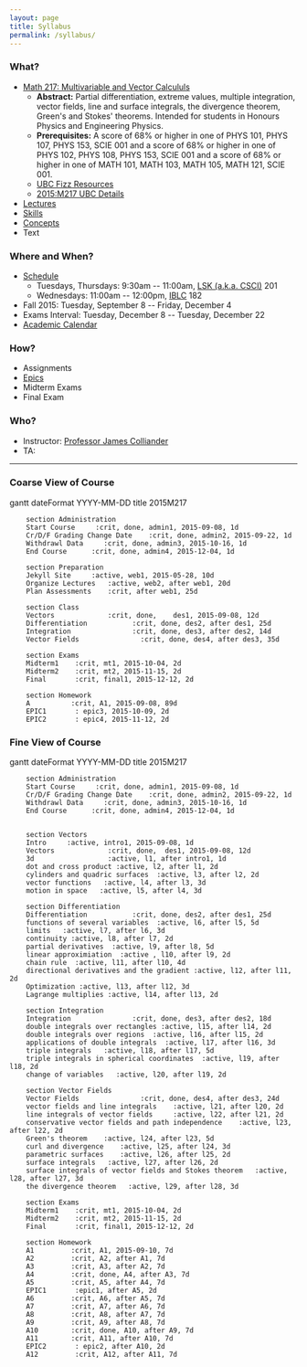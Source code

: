 ```yaml
---
layout: page
title: Syllabus
permalink: /syllabus/
---
```




<script src="https://cdnjs.cloudflare.com/ajax/libs/mermaid/0.4.0/mermaid.full.js"></script>
<link rel="stylesheet" href="{{site.baseurl}}/css/mermaid.css">

<script>
        var mermaid_config = {
            startOnLoad:true
        }
        mermaid.startOnLoad = true;
        mermaid.sequenceConfig = {"diagramMarginX":50,"diagramMarginY":10,"actorMargin":50,"width":150,"height":45,"boxMargin":10,"boxTextMargin":5,"noteMargin":10,"messageMargin":35, "mirrorActors":false};
        mermaid.ganttConfig = {
            titleTopMargin:25,
            barHeight:20,
            barGap:4,
            topPadding:50,
            sidePadding:75,
            gridLineStartPadding:35,
            fontSize:11,
            numberSectionStyles:3,
            axisFormatter: [
                // Within a day
                ["%I:%M", function (d) {
                    return d.getHours();
                }],
                // Monday a week
                ["w. %U", function (d) {
                    return d.getDay() == 1;
                }],
                // Day within a week (not monday)
                ["%a %d", function (d) {
                    return d.getDay() && d.getDate() != 1;
                }],
                // within a month
                ["%b %d", function (d) {
                    return d.getDate() != 1;
                }],
                // Month
                ["%m-%y", function (d) {
                    return d.getMonth();
                }]
            ]
        };
</script>



### What?

* [Math 217: Multivariable and Vector Calcululs](https://courses.students.ubc.ca/cs/main?pname=subjarea&tname=subjareas&req=3&dept=MATH&course=217)
    * **Abstract:** Partial differentiation, extreme values, multiple integration, vector fields, line and surface integrals, the divergence theorem, Green's and Stokes' theorems. Intended for students in Honours Physics and Engineering Physics.
    * **Prerequisites:** A score of 68% or higher in one of PHYS 101, PHYS 107, PHYS 153, SCIE 001 and a score of 68% or higher in one of PHYS 102, PHYS 108, PHYS 153, SCIE 001 and a score of 68% or higher in one of MATH 101, MATH 103, MATH 105, MATH 121, SCIE 001.
    * [UBC Fizz Resources](http://www.ubcfizz.com/course-directory/math-courses/math-217-1)
    * [2015:M217 UBC Details](https://courses.students.ubc.ca/cs/main?pname=subjarea&tname=subjareas&req=5&dept=MATH&course=217&section=101)
*   [Lectures]( {{site.baseurl}}/index.html )
*   [Skills]( {{site.baseur}}/2015M217/categories/ )  <!-- including subdir is a hack. -->
*   [Concepts]( {{site.baseurl}}/tags/ )
* Text




### Where and When?

* [Schedule]( {{site.baseurl}}/pages/schedule.html)
    * Tuesdays, Thursdays: 9:30am -- 11:00am, [LSK (a.k.a. CSCI)](https://ssc.adm.ubc.ca/classroomservices/function/viewlocation?userEvent=ShowLocation&buildingID=LSK&roomID=201) 201
    * Wednesdays: 11:00am -- 12:00pm, [IBLC](https://ssc.adm.ubc.ca/classroomservices/function/viewlocation?userEvent=ShowLocation&buildingID=IBLC&roomID=182) 182
* Fall 2015:    Tuesday, September 8 -- Friday, December 4  
* Exams Interval:   Tuesday, December 8 -- Tuesday, December 22
*   [Academic Calendar](http://www.calendar.ubc.ca/vancouver/?page=deadlines)


### How?

* Assignments
* [Epics]( {{site.baseur}}/2015M217/epics/ )
* Midterm Exams
* Final Exam

### Who?

* Instructor: [Professor James Colliander](http://colliand.com)
* TA: 




***



### Coarse View of Course

<!-- <div class="mermaid">
gantt
        vectors  2015-09-08, 12d
        partial derivatives 2015-09-20, 26d
        integration 2015-10-16, 14d
        vector fields 2015-11-01, 26d
</div> -->


 
<div class="mermaid">
gantt
        dateFormat  YYYY-MM-DD
        title 2015M217

        section Administration
        Start Course     :crit, done, admin1, 2015-09-08, 1d
        Cr/D/F Grading Change Date    :crit, done, admin2, 2015-09-22, 1d
        Withdrawl Data     :crit, done, admin3, 2015-10-16, 1d
        End Course      :crit, done, admin4, 2015-12-04, 1d

        section Preparation
        Jekyll Site     :active, web1, 2015-05-28, 10d
        Organize Lectures   :active, web2, after web1, 20d
        Plan Assessments    :crit, after web1, 25d

        section Class
        Vectors             :crit, done,    des1, 2015-09-08, 12d
        Differentiation           :crit, done, des2, after des1, 25d
        Integration               :crit, done, des3, after des2, 14d
        Vector Fields               :crit, done, des4, after des3, 35d

        section Exams
        Midterm1    :crit, mt1, 2015-10-04, 2d
        Midterm2    :crit, mt2, 2015-11-15, 2d
        Final       :crit, final1, 2015-12-12, 2d

        section Homework
        A          :crit, A1, 2015-09-08, 89d
        EPIC1       : epic3, 2015-10-09, 2d
        EPIC2       : epic4, 2015-11-12, 2d
  
</div>



### Fine View of Course
 
<div class="mermaid">
gantt
        dateFormat  YYYY-MM-DD
        title 2015M217

        section Administration
        Start Course     :crit, done, admin1, 2015-09-08, 1d
        Cr/D/F Grading Change Date    :crit, done, admin2, 2015-09-22, 1d
        Withdrawl Data     :crit, done, admin3, 2015-10-16, 1d
        End Course      :crit, done, admin4, 2015-12-04, 1d


        section Vectors
        Intro     :active, intro1, 2015-09-08, 1d
        Vectors             :crit, done,  des1, 2015-09-08, 12d
        3d                  :active, l1, after intro1, 1d
        dot and cross product :active, l2, after l1, 2d
        cylinders and quadric surfaces  :active, l3, after l2, 2d
        vector functions   :active, l4, after l3, 3d
        motion in space   :active, l5, after l4, 3d
        
        section Differentiation
        Differentiation           :crit, done, des2, after des1, 25d
        functions of several variables  :active, l6, after l5, 5d
        limits   :active, l7, after l6, 3d
        continuity :active, l8, after l7, 2d
        partial derivatives  :active, l9, after l8, 5d
        linear approximiation  :active , l10, after l9, 2d
        chain rule  :active, l11, after l10, 4d
        directional derivatives and the gradient :active, l12, after l11, 2d
        Optimization :active, l13, after l12, 3d
        Lagrange multiplies :active, l14, after l13, 2d
        
        section Integration
        Integration               :crit, done, des3, after des2, 18d
        double integrals over rectangles :active, l15, after l14, 2d
        double integrals over regions  :active, l16, after l15, 2d
        applications of double integrals  :active, l17, after l16, 3d
        triple integrals   :active, l18, after l17, 5d
        triple integrals in spherical coordinates  :active, l19, after l18, 2d
        change of variables   :active, l20, after l19, 2d
        
        section Vector Fields
        Vector Fields               :crit, done, des4, after des3, 24d
        vector fields and line integrals    :active, l21, after l20, 2d
        line integrals of vector fields     :active, l22, after l21, 2d
        conservative vector fields and path independence    :active, l23, after l22, 2d
        Green's theorem    :active, l24, after l23, 5d
        curl and divergence    :active, l25, after l24, 3d
        parametric surfaces    :active, l26, after l25, 2d
        surface integrals   :active, l27, after l26, 2d
        surface integrals of vector fields and Stokes theorem   :active, l28, after l27, 3d
        the divergence theorem   :active, l29, after l28, 3d

        section Exams
        Midterm1    :crit, mt1, 2015-10-04, 2d
        Midterm2    :crit, mt2, 2015-11-15, 2d
        Final       :crit, final1, 2015-12-12, 2d

        section Homework
        A1         :crit, A1, 2015-09-10, 7d
        A2         :crit, A2, after A1, 7d
        A3         :crit, A3, after A2, 7d
        A4         :crit, done, A4, after A3, 7d
        A5         :crit, A5, after A4, 7d
        EPIC1       :epic1, after A5, 2d
        A6         :crit, A6, after A5, 7d
        A7         :crit, A7, after A6, 7d
        A8         :crit, A8, after A7, 7d
        A9         :crit, A9, after A8, 7d
        A10        :crit, done, A10, after A9, 7d
        A11        :crit, A11, after A10, 7d
        EPIC2       : epic2, after A10, 2d 
        A12         :crit, A12, after A11, 7d  
</div>




<!-- 
This is the base Jekyll theme. You can find out more info about customizing your Jekyll theme, as well as basic Jekyll usage documentation at [jekyllrb.com](http://jekyllrb.com/)

You can find the source code for the Jekyll new theme at: [github.com/jglovier/jekyll-new](https://github.com/jglovier/jekyll-new)

You can find the source code for Jekyll at [github.com/jekyll/jekyll](https://github.com/jekyll/jekyll) -->
